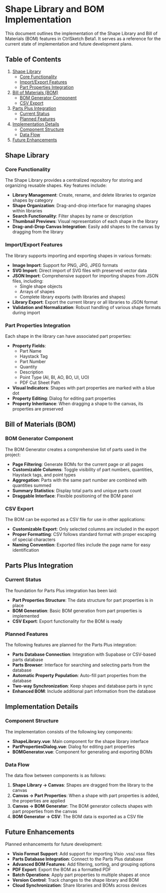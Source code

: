 # Shape Library and BOM Implementation

This document outlines the implementation of the Shape Library and Bill of Materials (BOM) features in CtrlSketch Beta1. It serves as a reference for the current state of implementation and future development plans.

## Table of Contents

1. [Shape Library](#shape-library)
   - [Core Functionality](#core-functionality)
   - [Import/Export Features](#importexport-features)
   - [Part Properties Integration](#part-properties-integration)
2. [Bill of Materials (BOM)](#bill-of-materials-bom)
   - [BOM Generator Component](#bom-generator-component)
   - [CSV Export](#csv-export)
3. [Parts Plus Integration](#parts-plus-integration)
   - [Current Status](#current-status)
   - [Planned Features](#planned-features)
4. [Implementation Details](#implementation-details)
   - [Component Structure](#component-structure)
   - [Data Flow](#data-flow)
5. [Future Enhancements](#future-enhancements)

## Shape Library

### Core Functionality

The Shape Library provides a centralized repository for storing and organizing reusable shapes. Key features include:

- **Library Management**: Create, rename, and delete libraries to organize shapes by category
- **Shape Organization**: Drag-and-drop interface for managing shapes within libraries
- **Search Functionality**: Filter shapes by name or description
- **Thumbnail Previews**: Visual representation of each shape in the library
- **Drag-and-Drop Canvas Integration**: Easily add shapes to the canvas by dragging from the library

### Import/Export Features

The library supports importing and exporting shapes in various formats:

- **Image Import**: Support for PNG, JPG, JPEG formats
- **SVG Import**: Direct import of SVG files with preserved vector data
- **JSON Import**: Comprehensive support for importing shapes from JSON files, including:
  - Single shape objects
  - Arrays of shapes
  - Complete library exports (with libraries and shapes)
- **Library Export**: Export the current library or all libraries to JSON format
- **Validation and Normalization**: Robust handling of various shape formats during import

### Part Properties Integration

Each shape in the library can have associated part properties:

- **Property Fields**:
  - Part Name
  - Haystack Tag
  - Part Number
  - Quantity
  - Description
  - Point Type (AI, BI, AO, BO, UI, UO)
  - PDF Cut Sheet Path
- **Visual Indicators**: Shapes with part properties are marked with a blue dot
- **Property Editing**: Dialog for editing part properties
- **Property Inheritance**: When dragging a shape to the canvas, its properties are preserved

## Bill of Materials (BOM)

### BOM Generator Component

The BOM Generator creates a comprehensive list of parts used in the project:

- **Page Filtering**: Generate BOMs for the current page or all pages
- **Customizable Columns**: Toggle visibility of part numbers, quantities, Haystack tags, and point types
- **Aggregation**: Parts with the same part number are combined with quantities summed
- **Summary Statistics**: Display total parts and unique parts count
- **Draggable Interface**: Flexible positioning of the BOM panel

### CSV Export

The BOM can be exported as a CSV file for use in other applications:

- **Customizable Export**: Only selected columns are included in the export
- **Proper Formatting**: CSV follows standard format with proper escaping of special characters
- **Naming Convention**: Exported files include the page name for easy identification

## Parts Plus Integration

### Current Status

The foundation for Parts Plus integration has been laid:

- **Part Properties Structure**: The data structure for part properties is in place
- **BOM Generation**: Basic BOM generation from part properties is implemented
- **CSV Export**: Export functionality for the BOM is ready

### Planned Features

The following features are planned for the Parts Plus integration:

- **Parts Database Connection**: Integration with Supabase or CSV-based parts database
- **Parts Browser**: Interface for searching and selecting parts from the database
- **Automatic Property Population**: Auto-fill part properties from the database
- **Two-way Synchronization**: Keep shapes and database parts in sync
- **Enhanced BOM**: Include additional part information from the database

## Implementation Details

### Component Structure

The implementation consists of the following key components:

- **ShapeLibrary.vue**: Main component for the shape library interface
- **PartPropertiesDialog.vue**: Dialog for editing part properties
- **BOMGenerator.vue**: Component for generating and exporting BOMs

### Data Flow

The data flow between components is as follows:

1. **Shape Library → Canvas**: Shapes are dragged from the library to the canvas
2. **Canvas → Part Properties**: When a shape with part properties is added, the properties are applied
3. **Canvas → BOM Generator**: The BOM generator collects shapes with part properties from the canvas
4. **BOM Generator → CSV**: The BOM data is exported as a CSV file

## Future Enhancements

Planned enhancements for future development:

- **Visio Format Support**: Add support for importing Visio .vss/.vssx files
- **Parts Database Integration**: Connect to the Parts Plus database
- **Advanced BOM Features**: Add filtering, sorting, and grouping options
- **PDF Export**: Export the BOM as a formatted PDF
- **Batch Operations**: Apply part properties to multiple shapes at once
- **Version Control**: Track changes to the shape library and BOM
- **Cloud Synchronization**: Share libraries and BOMs across devices